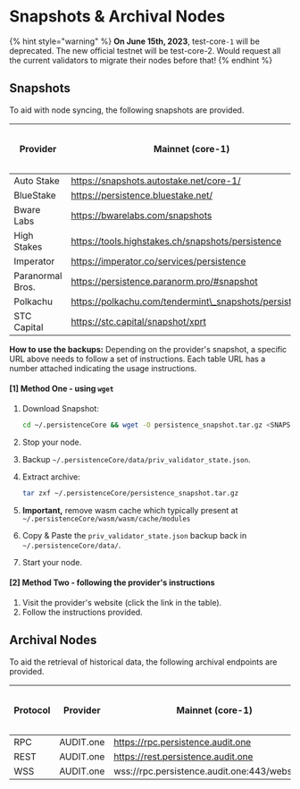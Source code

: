 # Snapshots & Archival Nodes

{% hint style="warning" %}
**On June 15th, 2023**, test-core`-1` will be deprecated. The new official testnet will be test-core-2. Would request all the current validators to migrate their nodes before that!
{% endhint %}

##

## Snapshots

To aid with node syncing, the following snapshots are provided.

| Provider         | Mainnet (core-1)                                       | Testnet (test-core-2) | Testnet (test-core-1)                               |
| ---------------- | ------------------------------------------------------ | --------------------- | --------------------------------------------------- |
| Auto Stake       | https://snapshots.autostake.net/core-1/                |                       | https://snapshots.autostake.net/test-core-1/        |
| BlueStake        | https://persistence.bluestake.net/                     |                       |                                                     |
| Bware Labs       | https://bwarelabs.com/snapshots                        |                       | https://bwarelabs.com/snapshots                     |
| High Stakes      | https://tools.highstakes.ch/snapshots/persistence      |                       |                                                     |
| Imperator        | https://imperator.co/services/persistence              |                       |                                                     |
| Paranormal Bros. | https://persistence.paranorm.pro/#snapshot             |                       |                                                     |
| Polkachu         | https://polkachu.com/tendermint\_snapshots/persistence |                       | https://polkachu.com/testnets/persistence/snapshots |
| STC Capital      | https://stc.capital/snapshot/xprt                      |                       |                                                     |

**How to use the backups:** Depending on the provider's snapshot, a specific URL above needs to follow a set of instructions. Each table URL has a number attached indicating the usage instructions.

#### \[1] Method One - using `wget`

1.  Download Snapshot:

    ```bash
    cd ~/.persistenceCore && wget -O persistence_snapshot.tar.gz <SNAPSHOT_URL>
    ```
2. Stop your node.
3. Backup `~/.persistenceCore/data/priv_validator_state.json`.
4.  Extract archive:

    ```bash
    tar zxf ~/.persistenceCore/persistence_snapshot.tar.gz
    ```
5. **Important,** remove wasm cache which typically present at `~/.persistenceCore/wasm/wasm/cache/modules`
6. Copy & Paste the `priv_validator_state.json` backup back in `~/.persistenceCore/data/`.
7. Start your node.

#### \[2] Method Two - following the provider's instructions

1. Visit the provider's website (click the link in the table).
2. Follow the instructions provided.

## Archival Nodes

To aid the retrieval of historical data, the following archival endpoints are provided.

| Protocol | Provider  | Mainnet (core-1)                              | Testnet (test-core-2) | Testnet (test-core-1) |
| -------- | --------- | --------------------------------------------- | --------------------- | --------------------- |
| RPC      | AUDIT.one | https://rpc.persistence.audit.one             |                       |                       |
| REST     | AUDIT.one | https://rest.persistence.audit.one            |                       |                       |
| WSS      | AUDIT.one | wss://rpc.persistence.audit.one:443/websocket |                       |                       |
